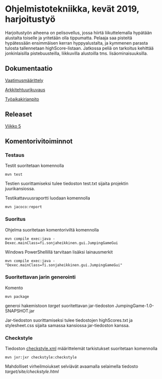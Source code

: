 # Ohjelmistotekniikka, kevät 2019, harjoitustyö

Harjoitustyön aiheena on pelisovellus, jossa hiirtä liikuttelemalla hypätään alustalta 
toiselle ja yritetään olla tippumatta. Pelaaja saa pisteitä hypätessään ensimmäisen 
kerran hyppyalustalta, ja kymmenen parasta tulosta tallennetaan highScore-listaan.
Jatkossa peliä on tarkoitus kehittää jonkinlaisilla pistebuusteilla, liikkuvilla 
alustoilla tms. lisäominaisuuksilla.

## Dokumentaatio

[Vaatimusmäärittely](https://github.com/sonjaheikkinen/ot-harjoitustyo/blob/master/dokumentointi/vaatimusmaarittely.md)

[Arkkitehtuurikuvaus](https://github.com/sonjaheikkinen/ot-harjoitystyo/blob/master/dokumentointi/arkkitehtuuri.md)

[Työaikakirjanpito](https://github.com/sonjaheikkinen/ot-harjoitustyo/blob/master/dokumentointi/tyoaikakirjanpito.md)

## Releaset

[Viikko 5](https://github.com/sonjaheikkinen/ot-harjoitustyo/releases/tag/viikko5)

## Komentorivitoiminnot

### Testaus

Testit suoritetaan komennolla

```
mvn test
```

Testien suorittamiseksi tulee tiedoston test.txt sijaita projektin juurikansiossa.

Testikattavuusraportti luodaan komennolla

```
mvn jacoco:report
```

### Suoritus

Ohjelma suoritetaan komentoriviltä komennolla

```
mvn compile exec:java -Dexec.mainClass=fi.sonjaheikkinen.gui.JumpingGameGui
```

Windows PowerShellillä tarvitaan lisäksi lainausmerkit

```
mvn compile exec:java -"Dexec.mainClass=fi.sonjaheikkinen.gui.JumpingGameGui"
```

### Suoritettavan jarin generointi

Komento

```
mvn package
```

generoi hakemistoon *target* suoritettavan jar-tiedoston 
JumpingGame-1.0-SNAPSHOT.jar

Jar-tiedoston suorittamiseksi tulee tiedostojen highScores.txt ja 
stylesheet.css sijaita samassa kansiossa jar-tiedoston kanssa.

### Checkstyle

Tiedoston [checkstyle.xml](https://github.com/sonjaheikkinen/ot-harjoitustyo/blob/master/JumpingGame/checkstyle.xml) 
määrittelemät tarkistukset suoritetaan komennolla 

```
mvn jxr:jxr checkstyle:checkstyle
```

Mahdolliset virheilmoiukset selviävät avaamalla selaimella tiedosto 
*target/site/checkstyle.html*





